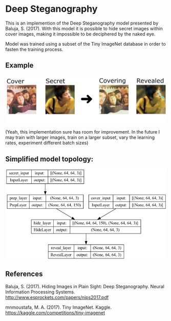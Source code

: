 # Deep Steganography 

This is an implemention of the Deep Steganography model presented by Baluja, S. (2017). With this model it is possible to hide secret images within cover images, making it impossible to be deciphered by the naked eye.

Model was trained using a subset of the Tiny ImageNet database in order to fasten the training process.

## Example

![deep_steganogrpahy](./docs/example.png)

(Yeah, this implementation sure has room for improvement. In the future I may train with larger images, train on a larger subset, vary the learning rates, experiment different batch sizes)


## Simplified model topology:
![simplified_model_topology](./docs/model.png)

## References
Baluja, S. (2017). Hiding Images in Plain Sight: Deep Steganography. Neural Information Processing Systems. http://www.esprockets.com/papers/nips2017.pdf

mnmoustafa, M. A. (2017). Tiny ImageNet. Kaggle. https://kaggle.com/competitions/tiny-imagenet
